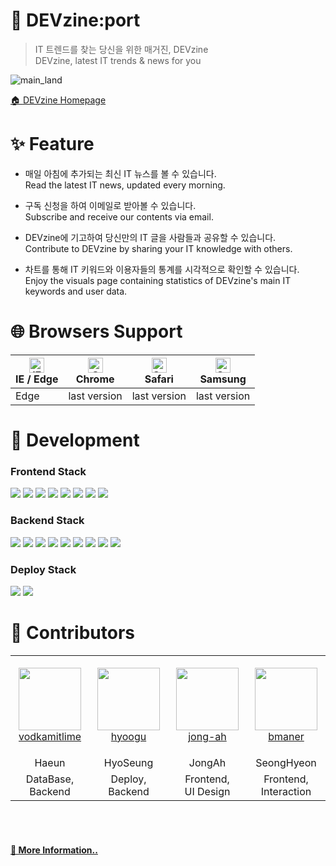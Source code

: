 # 📰 DEVzine:port
> IT 트렌드를 찾는 당신을 위한 매거진, DEVzine  
> DEVzine, latest IT trends & news for you 

![main_land](https://user-images.githubusercontent.com/40759230/130906658-8e8f7b6a-4c71-4041-82ad-f11cb56f4f56.gif)

<a href="https://www.devzine-port.com/" target="_blank">🏠 <span> DEVzine Homepage</span></a>

# ✨ Feature
- 매일 아침에 추가되는 최신 IT 뉴스를 볼 수 있습니다.  
Read the latest IT news, updated every morning.  
  
- 구독 신청을 하여 이메일로 받아볼 수 있습니다.  
Subscribe and receive our contents via email.  
  
- DEVzine에 기고하여 당신만의 IT 글을 사람들과 공유할 수 있습니다.  
Contribute to DEVzine by sharing your IT knowledge with others.  
  
- 차트를 통해 IT 키워드와 이용자들의 통계를 시각적으로 확인할 수 있습니다.  
Enjoy the visuals page containing statistics of DEVzine's main IT keywords and user data.  

# 🌐 Browsers Support

| [<img src="https://raw.githubusercontent.com/alrra/browser-logos/master/src/edge/edge_48x48.png" alt="IE / Edge" width="24px" height="24px" />](http://godban.github.io/browsers-support-badges/)<br/>IE / Edge | [<img src="https://raw.githubusercontent.com/alrra/browser-logos/master/src/chrome/chrome_48x48.png" alt="Chrome" width="24px" height="24px" />](http://godban.github.io/browsers-support-badges/)<br/>Chrome | [<img src="https://raw.githubusercontent.com/alrra/browser-logos/master/src/safari/safari_48x48.png" alt="Safari" width="24px" height="24px" />](http://godban.github.io/browsers-support-badges/)<br/>Safari | [<img src="https://raw.githubusercontent.com/alrra/browser-logos/master/src/samsung-internet/samsung-internet_48x48.png" alt="Samsung" width="24px" height="24px" />](http://godban.github.io/browsers-support-badges/)<br/>Samsung |
| --------- | --------- | --------- | --------- |
| Edge| last version| last version| last version

# 🔨 Development
### Frontend Stack
<img src="https://img.shields.io/badge/html-E34F26?style=for-the-badge&logo=html5&logoColor=white"> <img src="https://img.shields.io/badge/css-1572B6?style=for-the-badge&logo=css3&logoColor=white">
<img src="https://img.shields.io/badge/javascript-F7DF1E?style=for-the-badge&logo=javascript&logoColor=black">
<img src="https://img.shields.io/badge/react-61DAFB?style=for-the-badge&logo=react&logoColor=black">
<img src="https://img.shields.io/badge/redux-4169E1?style=for-the-badge&logo=redux&logoColor=white">
<img src="https://img.shields.io/badge/sass-FA8072?style=for-the-badge&logo=sass&logoColor=white">
<img src="https://img.shields.io/badge/three.js-000000?style=for-the-badge&logo=three.js&logoColor=white">
<img src="https://img.shields.io/badge/apexchart-4682B4?style=for-the-badge&logo=apex%20chart&logoColor=white">  
  
### Backend Stack
<img src="https://img.shields.io/badge/node.js-228B22?style=for-the-badge&logo=node.js&logoColor=white"> <img src="https://img.shields.io/badge/express-006400?style=for-the-badge&logo=express&logoColor=white">
<img src="https://img.shields.io/badge/mongodb-32CD32?style=for-the-badge&logo=mongodb&logoColor=white">
<img src="https://img.shields.io/badge/passport-232F3E?style=for-the-badge&logo=passport&logoColor=white"> 
<img src="https://img.shields.io/badge/json%20web%20tokens-8A2BE2?style=for-the-badge&logo=json%20web%20tokens&logoColor=white">
<img src="https://img.shields.io/badge/redis-800000?style=for-the-badge&logo=redis&logoColor=white">
<img src="https://img.shields.io/badge/nodemailer-1E90FF?style=for-the-badge&logo=nodemailer&logoColor=white">
<img src="https://img.shields.io/badge/nodeschedule-C71585?style=for-the-badge&logo=nodeschedule&logoColor=white">
<img src="https://img.shields.io/badge/cheerio-4682B4?style=for-the-badge&logo=cheerio&logoColor=white">

### Deploy Stack
<img src="https://img.shields.io/badge/amazon%20AWS-232F3E?style=for-the-badge&logo=amazon%20AWS&logoColor=white"> <img src="https://img.shields.io/badge/mongodb%20atlas-32CD32?style=for-the-badge&logo=mongodb&logoColor=white">

# 👤 Contributors
<table>
    <tr>
        <td align="center" width="130px" height="160px">
            <a href="https://github.com/vodkamitlime"><img height="100px" width="100px" src="https://avatars.githubusercontent.com/u/75682050?s=460&u=0988d14e9abb4f0105746182fca76a3c1e61de53&v=4" /></a>
            <br />
            <a href="https://github.com/vodkamitlime">vodkamitlime</a>
        </td>
       <td align="center" width="130px" height="160px">
            <a href="https://github.com/hyoogu"><img height="100px" width="100px" src="https://avatars.githubusercontent.com/u/40759230?v=4" /></a>
            <br />
            <a href="https://github.com/hyoogu">hyoogu</a>
        </td>
        <td align="center" width="130px" height="160px">
            <a href="https://github.com/jong-ah"><img height="100px" width="100px" src="https://avatars.githubusercontent.com/u/81145387?v=4" /></a>
            <br />
            <a href="https://github.com/jong-ah">jong-ah</a>
        </td>
         <td align="center" width="130px" height="160px">
            <a href="https://github.com/bmaner"><img height="100px" width="100px" src="https://avatars.githubusercontent.com/u/78008369?v=4" /></a>
            <br />
            <a href="https://github.com/bmaner">bmaner</a>
        </td>
    </tr>
    <tr>
      <td align="center">
        <a>Haeun</a>
       </td>
      <td align="center">
        <a>HyoSeung</a>
      </td>
      <td align="center">
           <a>JongAh</a>
        </td>
        <td align="center">
            <a>SeongHyeon</a>
        </td>
    </tr>
    <tr>
      <td align="center">
        <a>DataBase,<br>Backend</a>
       </td>
      <td align="center">
        <a>Deploy,<br>Backend</a>
      </td>
      <td align="center">
           <a>Frontend,<br>UI Design</a>
        </td>
        <td align="center">
            <a>Frontend,<br>Interaction</a>
        </td>
    </tr>
</table>

<br>
<br>
<h4><a href="https://github.com/codestates/DEVzine-port/wiki" target="_blank">📄 More Information..</a></h4>
